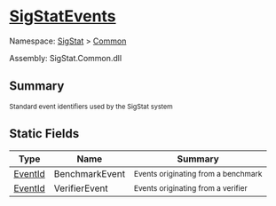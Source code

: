 # [SigStatEvents](./SigStatEvents.md)

Namespace: [SigStat]() > [Common](./README.md)

Assembly: SigStat.Common.dll

## Summary
<sub>Standard event identifiers used by the SigStat system</sub>

## Static Fields

| Type | Name | Summary | 
| --- | --- | --- | 
| [EventId](https://docs.microsoft.com/en-us/dotnet/api/Microsoft.Extensions.Logging.EventId) | BenchmarkEvent | <sub>Events originating from a benchmark</sub> | 
| [EventId](https://docs.microsoft.com/en-us/dotnet/api/Microsoft.Extensions.Logging.EventId) | VerifierEvent | <sub>Events originating from a verifier</sub> | 


